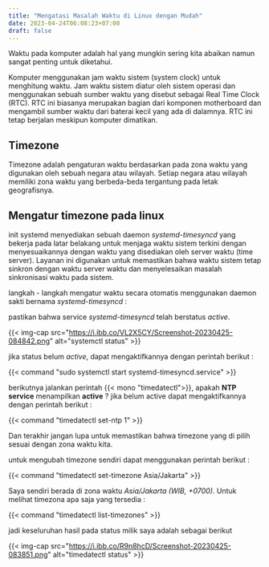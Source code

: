 ```yaml
---
title: "Mengatasi Masalah Waktu di Linux dengan Mudah"
date: 2023-04-24T06:08:23+07:00
draft: false
---
```


Waktu pada komputer adalah hal yang mungkin sering kita abaikan namun sangat penting untuk diketahui. 

Komputer menggunakan jam waktu sistem (system clock) untuk menghitung waktu. Jam waktu sistem diatur oleh sistem operasi dan menggunakan sebuah sumber waktu yang disebut sebagai Real Time Clock (RTC). RTC ini biasanya merupakan bagian dari komponen motherboard dan mengambil sumber waktu dari baterai kecil yang ada di dalamnya. RTC ini tetap berjalan meskipun komputer dimatikan.

## Timezone

Timezone adalah pengaturan waktu berdasarkan pada zona waktu yang digunakan oleh sebuah negara atau wilayah. Setiap negara atau wilayah memiliki zona waktu yang berbeda-beda tergantung pada letak geografisnya.

## Mengatur timezone pada linux

init systemd menyediakan sebuah daemon *systemd-timesyncd* yang bekerja pada latar belakang untuk menjaga waktu sistem terkini dengan menyesuaikannya dengan waktu yang disediakan oleh server waktu (time server). Layanan ini digunakan untuk memastikan bahwa waktu sistem tetap sinkron dengan waktu server waktu dan menyelesaikan masalah sinkronisasi waktu pada sistem.

langkah - langkah mengatur waktu secara otomatis menggunakan daemon sakti bernama *systemd-timesyncd* :

pastikan bahwa service *systemd-timesyncd* telah berstatus *active*.

{{< img-cap src="https://i.ibb.co/VL2X5CY/Screenshot-20230425-084842.png" alt="systemctl status" >}}

jika status belum *active*, dapat mengaktifkannya dengan perintah berikut :

{{< command "sudo systemctl start systemd-timesyncd.service" >}}

berikutnya jalankan perintah {{< mono "timedatectl">}}, apakah __NTP service__ menampilkan __active__ ? 
jika belum active dapat mengaktifkannya dengan perintah berikut :

{{< command "timedatectl set-ntp 1" >}}

Dan terakhir jangan lupa untuk memastikan bahwa timezone yang di pilih sesuai dengan zona waktu kita.

untuk mengubah timezone sendiri dapat menggunakan perintah berikut :

{{< command "timedatectl set-timezone Asia/Jakarta" >}}

Saya sendiri berada di zona waktu *Asia/Jakarta (WIB, +0700)*. Untuk melihat timezona apa saja yang tersedia :

{{< command "timedatectl list-timezones" >}}

jadi keseluruhan hasil pada status milik saya adalah sebagai berikut

{{< img-cap src="https://i.ibb.co/R9n8hcD/Screenshot-20230425-083851.png" alt="timedatectl status" >}}